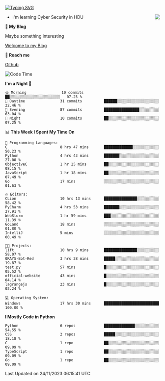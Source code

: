 [![Typing SVG](https://readme-typing-svg.herokuapp.com?font=Fira+Code&pause=1000&random=false&width=450&height=60&lines=Hello+%F0%9F%91%8B%F0%9F%8F%BB;I'm+JBNRZ)](https://git.io/typing-svg)

<a href="#">
  <img align="right" src="https://github-readme-stats.vercel.app/api?username=JBNRZ&show_icons=true&bg_color=15,f2f7fd,E0EAFC" />
</a>

- I'm learning Cyber Security in HDU

 **🌱 My Blog**

Maybe something interesting

[Welcome to my Blog](https://jbnrz.com.cn/)

 **💬 Reach me** 

[Github](https://github.com/JBNRZ)


<!--START_SECTION:waka-->
![Code Time](http://img.shields.io/badge/Code%20Time-114%20hrs%2040%20mins-blue)

**I'm a Night 🦉** 

```text
🌞 Morning                10 commits          ██░░░░░░░░░░░░░░░░░░░░░░░   07.25 % 
🌆 Daytime                31 commits          ██████░░░░░░░░░░░░░░░░░░░   22.46 % 
🌃 Evening                87 commits          ████████████████░░░░░░░░░   63.04 % 
🌙 Night                  10 commits          ██░░░░░░░░░░░░░░░░░░░░░░░   07.25 % 
```


📊 **This Week I Spent My Time On** 

```text
💬 Programming Languages: 
C                        8 hrs 47 mins       █████████████░░░░░░░░░░░░   50.23 % 
Python                   4 hrs 43 mins       ███████░░░░░░░░░░░░░░░░░░   27.00 % 
ObjectiveC               1 hr 25 mins        ██░░░░░░░░░░░░░░░░░░░░░░░   08.15 % 
JavaScript               1 hr 18 mins        ██░░░░░░░░░░░░░░░░░░░░░░░   07.49 % 
Go                       17 mins             ░░░░░░░░░░░░░░░░░░░░░░░░░   01.63 % 

🔥 Editors: 
CLion                    10 hrs 13 mins      ███████████████░░░░░░░░░░   58.42 % 
PyCharm                  4 hrs 53 mins       ███████░░░░░░░░░░░░░░░░░░   27.91 % 
WebStorm                 1 hr 59 mins        ███░░░░░░░░░░░░░░░░░░░░░░   11.39 % 
GoLand                   18 mins             ░░░░░░░░░░░░░░░░░░░░░░░░░   01.80 % 
IntelliJ                 5 mins              ░░░░░░░░░░░░░░░░░░░░░░░░░   00.49 % 

🐱‍💻 Projects: 
lift                     10 hrs 9 mins       ███████████████░░░░░░░░░░   58.07 % 
0RAYS-Bot-Red            3 hrs 28 mins       █████░░░░░░░░░░░░░░░░░░░░   19.87 % 
test.py                  57 mins             █░░░░░░░░░░░░░░░░░░░░░░░░   05.52 % 
official-website         43 mins             █░░░░░░░░░░░░░░░░░░░░░░░░   04.14 % 
lagrangejs               23 mins             █░░░░░░░░░░░░░░░░░░░░░░░░   02.24 % 

💻 Operating System: 
Windows                  17 hrs 30 mins      █████████████████████████   100.00 % 
```

**I Mostly Code in Python** 

```text
Python                   6 repos             ██████████████░░░░░░░░░░░   54.55 % 
CSS                      2 repos             █████░░░░░░░░░░░░░░░░░░░░   18.18 % 
C                        1 repo              ██░░░░░░░░░░░░░░░░░░░░░░░   09.09 % 
TypeScript               1 repo              ██░░░░░░░░░░░░░░░░░░░░░░░   09.09 % 
Go                       1 repo              ██░░░░░░░░░░░░░░░░░░░░░░░   09.09 % 
```




 Last Updated on 24/11/2023 06:15:41 UTC
<!--END_SECTION:waka-->

